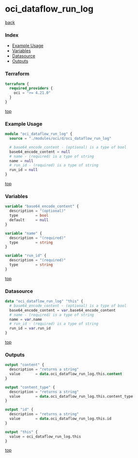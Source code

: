 # oci_dataflow_run_log

[back](../oci.md)

### Index

- [Example Usage](#example-usage)
- [Variables](#variables)
- [Datasource](#datasource)
- [Outputs](#outputs)

### Terraform

```terraform
terraform {
  required_providers {
    oci = ">= 4.21.0"
  }
}
```

[top](#index)

### Example Usage

```terraform
module "oci_dataflow_run_log" {
  source = "./modules/oci/d/oci_dataflow_run_log"

  # base64_encode_content - (optional) is a type of bool
  base64_encode_content = null
  # name - (required) is a type of string
  name = null
  # run_id - (required) is a type of string
  run_id = null
}
```

[top](#index)

### Variables

```terraform
variable "base64_encode_content" {
  description = "(optional)"
  type        = bool
  default     = null
}

variable "name" {
  description = "(required)"
  type        = string
}

variable "run_id" {
  description = "(required)"
  type        = string
}
```

[top](#index)

### Datasource

```terraform
data "oci_dataflow_run_log" "this" {
  # base64_encode_content - (optional) is a type of bool
  base64_encode_content = var.base64_encode_content
  # name - (required) is a type of string
  name = var.name
  # run_id - (required) is a type of string
  run_id = var.run_id
}
```

[top](#index)

### Outputs

```terraform
output "content" {
  description = "returns a string"
  value       = data.oci_dataflow_run_log.this.content
}

output "content_type" {
  description = "returns a string"
  value       = data.oci_dataflow_run_log.this.content_type
}

output "id" {
  description = "returns a string"
  value       = data.oci_dataflow_run_log.this.id
}

output "this" {
  value = oci_dataflow_run_log.this
}
```

[top](#index)